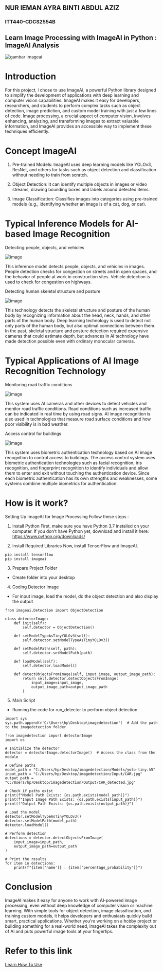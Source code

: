 ## NUR IEMAN AYRA BINTI ABDUL AZIZ
### ITT440-CDCS2554B

## Learn Image Processing with ImageAI in Python : ImageAI Analysis


![gambar imageai](https://github.com/user-attachments/assets/3e7fcb8b-444d-443c-bf19-7738b97b19cd)

     

# Introduction
For this project, I chose to use ImageAI, a powerful Python library designed to simplify the development of applications with deep learning and computer vision capabilities. ImageAI makes it easy for developers, researchers, and students to perform complex tasks such as object detection, image prediction, and custom model training with just a few lines of code. Image processing, a crucial aspect of computer vision, involves enhancing, analyzing, and transforming images to extract valuable information, and ImageAI provides an accessible way to implement these techniques efficiently.


# Concept ImageAI

1. Pre-trained Models:
ImageAI uses deep learning models like YOLOv3, ResNet, and others for tasks such as object detection and classification without needing to train from scratch.

2. Object Detection:
It can identify multiple objects in images or video streams, drawing bounding boxes and labels around detected items.

3. Image Classification:
Classifies images into categories using pre-trained models (e.g., identifying whether an image is of a cat, dog, or car).


# Typical Inference Models for AI-based Image Recognition

Detecting people, objects, and vehicles

![image](https://github.com/user-attachments/assets/908a1dad-df6b-4921-bb4b-f02c3b65d490)

This inference model detects people, objects, and vehicles in images. People detection checks for congestion on streets and in open spaces, and the behavior of people at work in construction sites. Vehicle detection is used to check for congestion on highways.

Detecting human skeletal structure and posture

![image](https://github.com/user-attachments/assets/0687bc26-cd17-42d2-ac6a-ece1ff75aec5)

This technology detects the skeletal structure and posture of the human body by recognizing information about the head, neck, hands, and other parts of the human body. Deep learning technology is used to detect not only parts of the human body, but also optimal connections between them. In the past, skeletal structure and posture detection required expensive cameras that could estimate depth, but advances in AI technology have made detection possible even with ordinary monocular cameras.

# Typical Applications of AI Image Recognition Technology

Monitoring road traffic conditions

![image](https://github.com/user-attachments/assets/76c965d4-806d-4748-a7c6-025a84861965)

This system uses AI cameras and other devices to detect vehicles and monitor road traffic conditions. Road conditions such as increased traffic can be indicated in real time by using road signs. AI image recognition is also used in technologies that measure road surface conditions and how poor visibility is in bad weather.

Access control for buildings

![image](https://github.com/user-attachments/assets/eea67416-b1f6-4ba0-8430-c6f91e26e403)

This system uses biometric authentication technology based on AI image recognition to control access to buildings. The access control system uses biometric authentication technologies such as facial recognition, iris recognition, and fingerprint recognition to identify individuals and allow them to enter and exit without touching the authentication device. Since each biometric authentication has its own strengths and weaknesses, some systems combine multiple biometrics for authentication.

# How is it work?

Setting Up ImageAI for Image Processing
Follow these steps :

1. Install Python
First, make sure you have Python 3.7 installed on your computer.
If you don't have Python yet, download and install it here: https://www.python.org/downloads/


2. Install Required Libraries
Now, install TensorFlow and ImageAI.
```
pip install tensorflow
pip install imageai 
```

3. Prepare Project Folder
- Create folder into your desktop

4. Coding Detector Image
- For input image, load the model, do the object detection and also display the output
```
from imageai.Detection import ObjectDetection

class detectorImage:
    def init(self):
        self.detector = ObjectDetection()

    def setModelTypeAsTinyYOLOv3(self):
        self.detector.setModelTypeAsTinyYOLOv3()

    def setModelPath(self, path):
        self.detector.setModelPath(path)

    def loadModel(self):
        self.detector.loadModel()

    def detectObjectsFromImage(self, input_image, output_image_path):
        return self.detector.detectObjectsFromImage(
            input_image=input_image,
            output_image_path=output_image_path
        )

```
5. Main Script
- Running the code for run_detector to perform object detection

```
import sys
sys.path.append(r'C:\Users\hp\Desktop\imagedetection')  # Add the path to the imagedetection folder

from imagedetection import detectorImage
import os

# Initialize the detector
detector = detectorImage.detectorImage()  # Access the class from the module

# Define paths
model_path = "C:/Users/hp/Desktop/imagedetection/Models/yolo-tiny.h5"
input_path = "C:/Users/hp/Desktop/imagedetection/Input/CAR.jpg"
output_path = "C:/Users/hp/Desktop/imagedetection/Output/CAR_detected.jpg"

# Check if paths exist
print(f"Model Path Exists: {os.path.exists(model_path)}")
print(f"Input Image Path Exists: {os.path.exists(input_path)}")
print(f"Output Path Exists: {os.path.exists(output_path)}")

# Load the model
detector.setModelTypeAsTinyYOLOv3()
detector.setModelPath(model_path)
detector.loadModel()

# Perform detection
detections = detector.detectObjectsFromImage(
    input_image=input_path,
    output_image_path=output_path
)

# Print the results
for item in detections:
    print(f"{item['name']} : {item['percentage_probability']}")
```


# Conclusion
ImageAI makes it easy for anyone to work with AI-powered image processing, even without deep knowledge of computer vision or machine learning. With simple tools for object detection, image classification, and training custom models, it helps developers and enthusiasts quickly build smart, practical applications. Whether you're working on a hobby project or building something for a real-world need, ImageAI takes the complexity out of AI and puts powerful image tools at your fingertips.

# Refer to this link 
[Learn How To Use](https://youtu.be/PdpUn861ZtU?si=6yQLiysURxtwyBPn)
